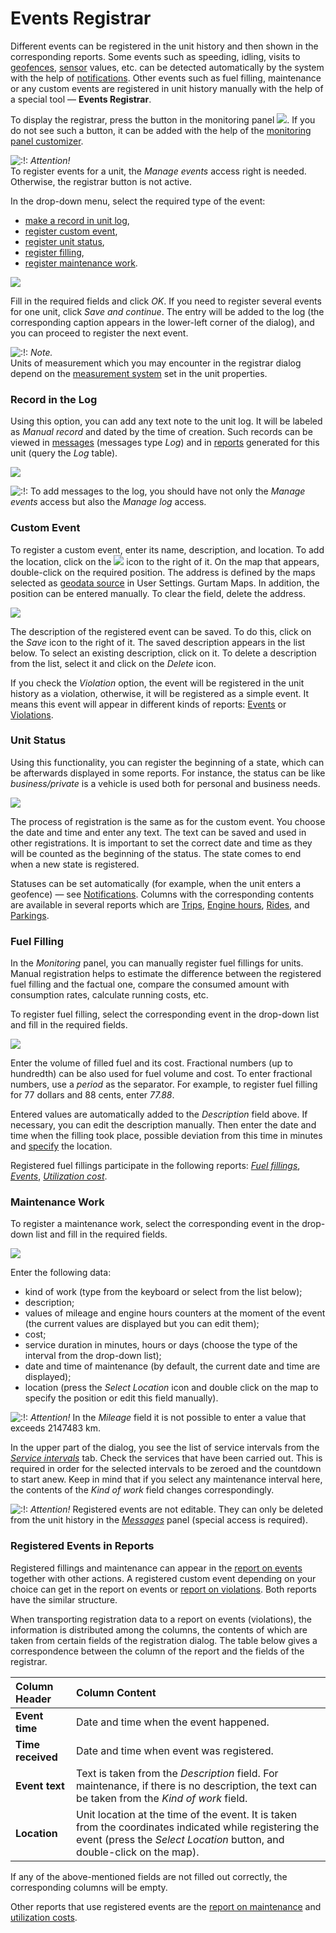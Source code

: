 # Events Registrar

Different events can be registered in the unit history and then shown in the corresponding reports. Some events such as speeding, idling, visits to [geofences](https://docs.wialon.com/en/hosting/user/geo/geo), [sensor](https://docs.wialon.com/en/hosting/cms/units/sensors/sensors) values, etc. can be detected automatically by the system with the help of [notifications](https://docs.wialon.com/en/hosting/user/notify/notify). Other events such as fuel filling, maintenance or any custom events are registered in unit history manually with the help of a special tool — **Events Registrar**.

To display the registrar, press the button in the monitoring panel ![](https://docs.wialon.com/en/hosting/_media/icons/reg.png). If you do not see such a button, it can be added with the help of the [monitoring panel customizer](https://docs.wialon.com/en/hosting/user/monitor/icons).

![:!:](https://docs.wialon.com/en/hosting/lib/images/smileys/icon_exclaim.gif) _Attention!_  
To register events for a unit, the _Manage events_ access right is needed. Otherwise, the registrar button is not active.

In the drop-down menu, select the required type of the event:

* [make a record in unit log](https://docs.wialon.com/en/hosting/user/monitor/reg#record_in_the_log),
* [register custom event](https://docs.wialon.com/en/hosting/user/monitor/reg#custom_event),
* [register unit status](https://docs.wialon.com/en/hosting/user/monitor/reg#unit_status),
* [register filling](https://docs.wialon.com/en/hosting/user/monitor/reg#fuel_filling),
* [register maintenance work](https://docs.wialon.com/en/hosting/user/monitor/reg#maintenance_work).

![](https://docs.wialon.com/en/hosting/_media/monitor/reg.png)

Fill in the required fields and click _OK_. If you need to register several events for one unit, click _Save and continue_. The entry will be added to the log \(the corresponding caption appears in the lower-left corner of the dialog\), and you can proceed to register the next event.

![:!:](https://docs.wialon.com/en/hosting/lib/images/smileys/icon_exclaim.gif) _Note._  
Units of measurement which you may encounter in the registrar dialog depend on the [measurement system](https://docs.wialon.com/en/hosting/cms/convers/convers) set in the unit properties.

### Record in the Log <a id="record_in_the_log"></a>

Using this option, you can add any text note to the unit log. It will be labeled as _Manual record_ and dated by the time of creation. Such records can be viewed in [messages](https://docs.wialon.com/en/hosting/user/msg/log) \(messages type _Log_\) and in [reports](https://docs.wialon.com/en/hosting/user/reports/tables/logs) generated for this unit \(query the _Log_ table\).

![](https://docs.wialon.com/en/hosting/_media/monitor/reg-log.png)

![:!:](https://docs.wialon.com/en/hosting/lib/images/smileys/icon_exclaim.gif) To add messages to the log, you should have not only the _Manage events_ access but also the _Manage log_ access.

### Custom Event <a id="custom_event"></a>

To register a custom event, enter its name, description, and location. To add the location, click on the ![](https://docs.wialon.com/en/hosting/_media/icons/point_on_map.png) icon to the right of it. On the map that appears, double-click on the required position. The address is defined by the maps selected as [geodata source](https://docs.wialon.com/en/hosting/user/set/maps) in User Settings. Gurtam Maps. In addition, the position can be entered manually. To clear the field, delete the address.

![](https://docs.wialon.com/en/hosting/_media/monitor/reg-custom.png)

The description of the registered event can be saved. To do this, click on the _Save_ icon to the right of it. The saved description appears in the list below. To select an existing description, click on it. To delete a description from the list, select it and click on the _Delete_ icon.

If you check the _Violation_ option, the event will be registered in the unit history as a violation, otherwise, it will be registered as a simple event. It means this event will appear in different kinds of reports: [Events](https://docs.wialon.com/en/hosting/user/reports/tables/events) or [Violations](https://docs.wialon.com/en/hosting/user/reports/tables/violations).

### Unit Status <a id="unit_status"></a>

Using this functionality, you can register the beginning of a state, which can be afterwards displayed in some reports. For instance, the status can be like _business/private_ is a vehicle is used both for personal and business needs.

![](https://docs.wialon.com/en/hosting/_media/monitor/reg-event.png)

The process of registration is the same as for the custom event. You choose the date and time and enter any text. The text can be saved and used in other registrations. It is important to set the correct date and time as they will be counted as the beginning of the status. The state comes to end when a new state is registered.

Statuses can be set automatically \(for example, when the unit enters a geofence\) — see [Notifications](https://docs.wialon.com/en/hosting/user/notify/notify). Columns with the corresponding contents are available in several reports which are [Trips](https://docs.wialon.com/en/hosting/user/reports/tables/trips), [Engine hours](https://docs.wialon.com/en/hosting/user/reports/tables/eh), [Rides](https://docs.wialon.com/en/hosting/user/reports/tables/rides), and [Parkings](https://docs.wialon.com/en/hosting/user/reports/tables/parkings).

### Fuel Filling <a id="fuel_filling"></a>

In the _Monitoring_ panel, you can manually register fuel fillings for units. Manual registration helps to estimate the difference between the registered fuel filling and the factual one, compare the consumed amount with consumption rates, calculate running costs, etc.

To register fuel filling, select the corresponding event in the drop-down list and fill in the required fields.

![](https://docs.wialon.com/en/hosting/_media/monitor/reg-filling.png)

Enter the volume of filled fuel and its cost. Fractional numbers \(up to hundredth\) can be also used for fuel volume and cost. To enter fractional numbers, use a _period_ as the separator. For example, to register fuel filling for 77 dollars and 88 cents, enter _77.88_.

Entered values are automatically added to the _Description_ field above. If necessary, you can edit the description manually. Then enter the date and time when the filling took place, possible deviation from this time in minutes and [specify](https://docs.wialon.com/en/hosting/user/monitor/reg#custom_event) the location.

Registered fuel fillings participate in the following reports: [_Fuel fillings_](https://docs.wialon.com/en/hosting/user/reports/tables/fillings), [_Events_](https://docs.wialon.com/en/hosting/user/reports/tables/events), [_Utilization cost_](https://docs.wialon.com/en/hosting/user/reports/tables/cost).

### Maintenance Work <a id="maintenance_work"></a>

To register a maintenance work, select the corresponding event in the drop-down list and fill in the required fields.

![](https://docs.wialon.com/en/hosting/_media/monitor/reg-service.png)

Enter the following data:

* kind of work \(type from the keyboard or select from the list below\);
* description;
* values of mileage and engine hours counters at the moment of the event \(the current values are displayed but you can edit them\);
* cost;
* service duration in minutes, hours or days \(choose the type of the interval from the drop-down list\);
* date and time of maintenance \(by default, the current date and time are displayed\);
* location \(press the _Select Location_ icon and double click on the map to specify the position or edit this field manually\).

![:!:](https://docs.wialon.com/en/hosting/lib/images/smileys/icon_exclaim.gif) _Attention!_ In the _Mileage_ field it is not possible to enter a value that exceeds 2147483 km.

In the upper part of the dialog, you see the list of service intervals from the [_Service intervals_](https://docs.wialon.com/en/hosting/cms/units/maint) tab. Check the services that have been carried out. This is required in order for the selected intervals to be zeroed and the countdown to start anew. Keep in mind that if you select any maintenance interval here, the contents of the _Kind of work_ field changes correspondingly.

![:!:](https://docs.wialon.com/en/hosting/lib/images/smileys/icon_exclaim.gif) _Attention!_ Registered events are not editable. They can only be deleted from the unit history in the [_Messages_](https://docs.wialon.com/en/hosting/user/msg/msg#deleting_messages) panel \(special access is required\).

### Registered Events in Reports <a id="registered_events_in_reports"></a>

Registered fillings and maintenance can appear in the [report on events](https://docs.wialon.com/en/hosting/user/reports/tables/events) together with other actions. A registered custom event depending on your choice can get in the report on events or [report on violations](https://docs.wialon.com/en/hosting/user/reports/tables/violations). Both reports have the similar structure.

When transporting registration data to a report on events \(violations\), the information is distributed among the columns, the contents of which are taken from certain fields of the registration dialog. The table below gives a correspondence between the column of the report and the fields of the registrar.

| **Column Header** | **Column Content** |
| :--- | :--- |
| **Event time** | Date and time when the event happened. |
| **Time received** | Date and time when event was registered. |
| **Event text** | Text is taken from the _Description_ field. For maintenance, if there is no description, the text can be taken from the _Kind of work_ field. |
| **Location** | Unit location at the time of the event. It is taken from the coordinates indicated while registering the event \(press the _Select Location_ button, and double-click on the map\). |

If any of the above-mentioned fields are not filled out correctly, the corresponding columns will be empty.

Other reports that use registered events are the [report on maintenance](https://docs.wialon.com/en/hosting/user/reports/tables/maintenance) and [utilization costs](https://docs.wialon.com/en/hosting/user/reports/tables/cost).  


